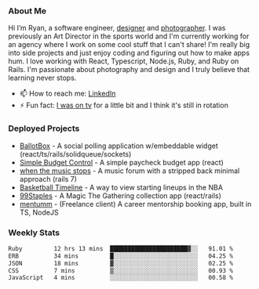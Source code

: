 ### About Me
Hi I’m Ryan, a software engineer, [designer](https://www.denvermullets.com/video) and [photographer](https://www.denvermullets.com/). I was previously an Art Director in the sports world and I'm currently working for an agency where I work on some cool stuff that I can't share! I'm really big into side projects and just enjoy coding and figuring out how to make apps hum. I love working with React, Typescript, Node.js, Ruby, and Ruby on Rails. I'm passionate about photography and design and I truly believe that learning never stops.

- 📫 How to reach me: [LinkedIn](https://www.linkedin.com/in/ryanvaznis)
- ⚡ Fun fact: [I was on tv](https://vimeo.com/381425882) for a little bit and I think it's still in rotation

### Deployed Projects
- [BallotBox](https://voteballotbox.com/) - A social polling application w/embeddable widget (react/ts/rails/solidqueue/sockets)
- [Simple Budget Control](https://simplebudgetcontrol.com/) - A simple paycheck budget app (react)
- [when the music stops](https://whenthemusicstops.net) - A music forum with a stripped back minimal approach (rails 7)
- [Basketball Timeline](https://basketball-timeline.com/?team=PHO&year=2023) - A way to view starting lineups in the NBA
- [99Staples](https://www.99staples.com/collections/denvermullets/9) - A Magic The Gathering collection app (react/rails)
- [mentumm](https://portal.mentumm.com/) - (Freelance client) A career mentorship booking app, built in TS, NodeJS

### Weekly Stats
<!--START_SECTION:waka-->

```txt
Ruby         12 hrs 13 mins  ██████████████████████▓░░   91.01 %
ERB          34 mins         █░░░░░░░░░░░░░░░░░░░░░░░░   04.25 %
JSON         18 mins         ▓░░░░░░░░░░░░░░░░░░░░░░░░   02.25 %
CSS          7 mins          ▒░░░░░░░░░░░░░░░░░░░░░░░░   00.93 %
JavaScript   4 mins          ░░░░░░░░░░░░░░░░░░░░░░░░░   00.58 %
```

<!--END_SECTION:waka-->
